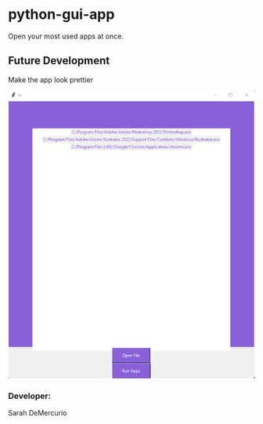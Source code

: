 # python-gui-app
Open your most used apps at once.

## Future Development
Make the app look prettier


![Photo of app](images/app.pic.png)

### Developer:
Sarah DeMercurio
